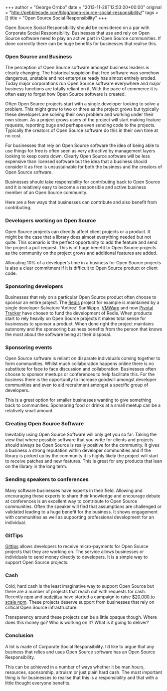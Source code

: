 +++
author = "George Ornbo"
date = "2013-11-29T12:53:00+00:00"
original = "http://pebblecode.com/blog/open-source-social-responsibility/"
tags = []
title = "Open Source Social Responsibility"
+++

Open Source Social Responsibility should be considered on a par with Corporate
Social Responsibility. Businesses that use and rely on Open Source software need
to play an active part in Open Source communities. If done correctly there can
be huge benefits for businesses that realise this.

### Open Source and Business

The perception of Open Source software amongst business leaders is clearly
changing. The historical suspicion that free software was somehow dangerous,
unstable and not enterprise ready has almost entirely eroded. Today major
corporations run Open Source software everywhere and major business functions
are totally reliant on it. With the pace of commerce it is often easy to forget
how Open Source software is created.

Often Open Source projects start with a single developer looking to solve a
problem. This might grow to two or three as the project grows but typically
these developers are solving their own problem and working under their own
steam. As a project grows users of the project will start making feature
requests, reporting bugs and perhaps even sending code to the projects.
Typically the creators of Open Source software do this in their own time at no
cost.

For businesses that rely on Open Source software the idea of being able to use
things for free is often seen as very attractive by management layers looking to
keep costs down. Clearly Open Source software will be less expensive than
licensed software but the idea that a business should consider it as free is
unsustainable for both the business and the creators of Open Source software.

Businesses should take responsibility for contributing back to Open Source and
it is relatively easy to become a responsible and active business member of an
Open Source community.

Here are a few ways that businesses can contribute and also benefit from
contributing.

### Developers working on Open Source

Open Source projects can directly affect client projects or a product. It might
be the case that a library does almost everything needed but not quite. This
scenario is the perfect opportunity to add the feature and send the project a
pull request. This is of huge benefit to Open Source projects as the community
on the project grows and additional features are added.

Allocating 10% of a developer’s time in a business for Open Source projects is
also a clear commitment if it is difficult to Open Source product or client
code.

### Sponsoring developers

Businesses that rely on a particular Open Source product often choose to sponsor
an entire project. The [Redis](http://redis.io/) project for example is
maintained by a single developer Salvatore ‘Antirez’ Sanfilippo.
[VMWare](http://www.vmware.com/) and now
[Pivotal Tracker](https://www.pivotaltracker.com/) have chosen to fund the
development of Redis. When products start to rely heavily on Open Source
projects it makes total sense for businesses to sponsor a product. When done
right the project maintains autonomy and the sponsoring business benefits from
the person that knows the most about the software being at their disposal.

### Sponsoring events

Open Source software is reliant on disparate individuals coming together to form
communities. Whilst much collaboration happens online there is no substitute for
face to face discussion and collaboration. Businesses often choose to sponsor
meetups or conferences to help facilitate this. For the business there is the
opportunity to increase goodwill amongst developer communities and even to aid
recruitment amongst a specific group of developers.

This is a great option for smaller businesses wanting to give something back to
communities. Sponsoring food or drinks at a small meetup can be a relatively
small amount.

### Creating Open Source Software

Inevitably using Open Source Software will only get you so far. Taking the view
that where possible software that you write for clients and projects should
always be Open Source is really positive for the community. It gives a business
a strong reputation within developer communities and if the library is picked up
by the community it is highly likely the project will start to receive patches
and new features. This is great for any products that lean on the library in the
long term.

### Sending speakers to conferences

Many software businesses have experts in their field. Allowing and encouraging
these experts to share their knowledge and encourage debate at conferences is an
excellent way to contribute to Open Source communities. Often the speaker will
find that assumptions are challenged or validated leading to a huge benefit for
the business. It shows engagement with communities as well as supporting
professional development for an individual.

### GitTips

[Gittips](https://www.gittip.com/) allows developers to receive micro-payments
for Open Source projects that they are working on. The service allows businesses
or individuals to send money directly to developers. It is a simple way to
support Open Source projects.

### Cash

Cold, hard cash is the least imaginative way to support Open Source but there
are a number of projects that reach out with requests for cash. Recently
[npm](https://npmjs.org/) and [nodejitsu](https://www.nodejitsu.com/) have
started a campaign to raise [$20,000 to scale npm](https://scalenpm.org/). These
projects deserve support from businesses that rely on critical Open Source
infrastructure.

Transparency around these projects can be a little opaque though. Where does
this money go? Who is working on it? What is it going to deliver?

### Conclusion

A lot is made of Corporate Social Responsibility. I’d like to argue that any
business that relies and uses Open Source software has an Open Source
Responsibility.

This can be achieved in a number of ways whether it be man hours, resources,
sponsorship, altruism or just plain hard cash. The most important thing is for
businesses to realise that this is a responsibility and that with a little
thought everyone benefits.
